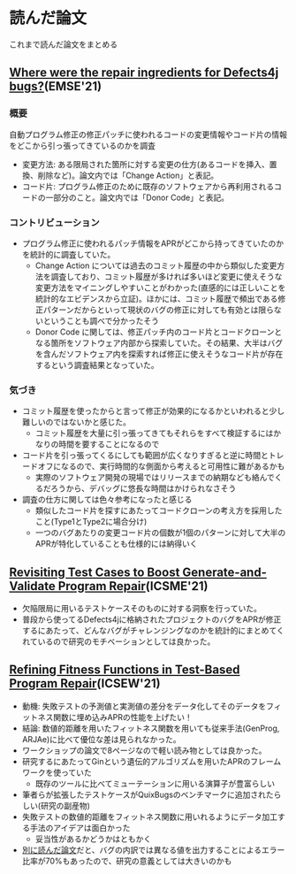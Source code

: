 # 読んだ論文
これまで読んだ論文をまとめる

## [Where were the repair ingredients for Defects4j bugs?](https://link.springer.com/article/10.1007/s10664-021-10003-7)(EMSE'21)
### 概要
自動プログラム修正の修正パッチに使われるコードの変更情報やコード片の情報をどこから引っ張ってきているのかを調査
- 変更方法: ある限局された箇所に対する変更の仕方(あるコードを挿入、置換、削除など)。論文内では「Change Action」と表記。
- コード片: プログラム修正のために既存のソフトウェアから再利用されるコードの一部分のこと。論文内では「Donor Code」と表記。
### コントリビューション
- プログラム修正に使われるパッチ情報をAPRがどこから持ってきていたのかを統計的に調査していた。
    - Change Action については過去のコミット履歴の中から類似した変更方法を調査しており、コミット履歴が多ければ多いほど変更に使えそうな変更方法をマイニングしやすいことがわかった(直感的には正しいことを統計的なエビデンスから立証)。ほかには、コミット履歴で頻出である修正パターンだからといって現状のバグの修正に対しても有効とは限らないということも調べで分かったそう
    - Donor Code に関しては、修正パッチ内のコード片とコードクローンとなる箇所をソフトウェア内部から探索していた。その結果、大半はバグを含んだソフトウェア内を探索すれば修正に使えそうなコード片が存在するという調査結果となっていた。
### 気づき
- コミット履歴を使ったからと言って修正が効果的になるかといわれると少し難しいのではないかと感じた。
    - コミット履歴を大量に引っ張ってきてもそれらをすべて検証するにはかなりの時間を要することになるので
- コード片を引っ張ってくるにしても範囲が広くなりすぎると逆に時間とトレードオフになるので、実行時間的な側面から考えると可用性に難があるかも
    - 実際のソフトウェア開発の現場ではリリースまでの納期なども絡んでくるだろうから、デバッグに悠長な時間はかけられなさそう
- 調査の仕方に関しては色々参考になったと感じる
    - 類似したコード片を探すにあたってコードクローンの考え方を採用したこと(Type1とType2に場合分け)
    - 一つのバグあたりの変更コード片の個数が1個のパターンに対して大半のAPRが特化していることも仕様的には納得いく

## [Revisiting Test Cases to Boost Generate-and-Validate Program Repair](https://www.darkrsw.net/papers/ICSME2021.pdf)(ICSME'21)
- 欠陥限局に用いるテストケースそのものに対する洞察を行っていた。
- 普段から使ってるDefects4jに格納されたプロジェクトのバグをAPRが修正するにあたって、どんなバグがチャレンジングなのかを統計的にまとめてくれているので研究のモチベーションとしては良かった。

## [Refining Fitness Functions in Test-Based Program Repair](http://www0.cs.ucl.ac.uk/staff/a.blot/files/bian_apr-icse_2021.pdf)(ICSEW'21)
- 動機: 失敗テストの予測値と実測値の差分をデータ化してそのデータをフィットネス関数に埋め込みAPRの性能を上げたい！
- 結論: 数値的距離を用いたフィットネス関数を用いても従来手法(GenProg, ARJAe)に比べて優位な差は見られなかった。
- ワークショップの論文で8ページなので軽い読み物としては良かった。
- 研究するにあたってGinという遺伝的アルゴリズムを用いたAPRのフレームワークを使っていた
    - 既存のツールに比べてミューテーションに用いる演算子が豊富らしい
- 筆者らが拡張したテストケースがQuixBugsのベンチマークに追加されたらしい(研究の副産物)
- 失敗テストの数値的距離をフィットネス関数に用いれるようにデータ加工する手法のアイデアは面白かった
    - 妥当性があるかどうかはともかく
- [別に読んだ論文](https://www.darkrsw.net/papers/ICSME2021.pdf)だと、バグの内訳では異なる値を出力することによるエラー比率が70%もあったので、研究の意義としては大きいのかも